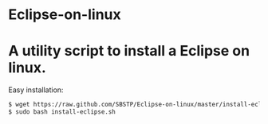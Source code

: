 Eclipse-on-linux
================

A utility script to install a Eclipse on linux.
===

Easy installation:
```bash
$ wget https://raw.github.com/SBSTP/Eclipse-on-linux/master/install-eclipse.sh
$ sudo bash install-eclipse.sh
```
